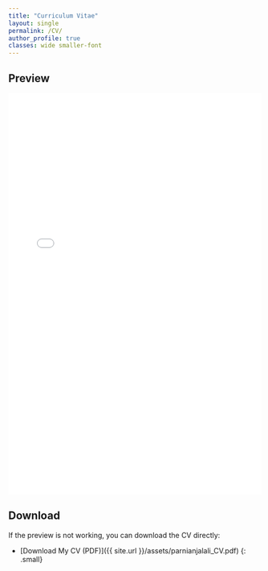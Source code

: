 ```yaml
---
title: "Curriculum Vitae"
layout: single
permalink: /CV/
author_profile: true
classes: wide smaller-font
---
```


## Preview

<div style="width: 100%; height: 800px; overflow: hidden;">
    <iframe src="{{ '/assets/parnianjalali_CV.pdf' | relative_url }}" width="100%" height="100%" frameborder="0" style="overflow: auto;">
        <p>Your browser does not support iframes. You can <a href="{{ '/assets/parnianjalali_CV.pdf' | relative_url }}">download the PDF</a> instead.</p>
    </iframe>
</div>

## Download

If the preview is not working, you can download the CV directly:

- [Download My CV (PDF)]({{ site.url }}/assets/parnianjalali_CV.pdf)
{: .small}
